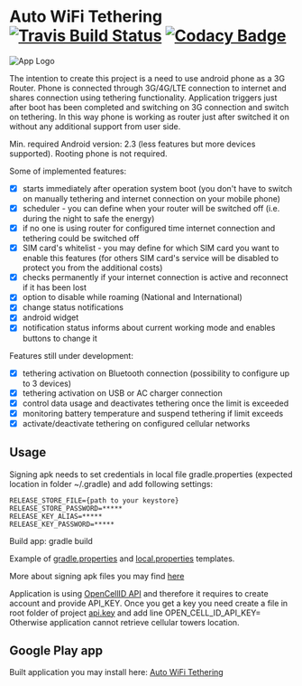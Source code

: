# Auto WiFi Tethering [![Travis Build Status](https://travis-ci.org/danielmroczka/auto-tethering.png?branch=master)](https://travis-ci.org/danielmroczka/auto-tethering) [![Codacy Badge](https://api.codacy.com/project/badge/Grade/40f928c9b3444e5c9b5035a3e8a6f56e)](https://www.codacy.com/app/daniel-mroczka/auto-tethering?utm_source=github.com&amp;utm_medium=referral&amp;utm_content=danielmroczka/auto-tethering&amp;utm_campaign=Badge_Grade)
![App Logo](https://lh3.googleusercontent.com/GwGTGX5OuwMvOlg10Vemwk6x_Pd8EKsbpy-x9pV-t-EI29FCdFXzUH5PV64b2HRVtNCh=h80) 

The intention to create this project is a need to use android phone as a 3G Router. 
Phone is connected through 3G/4G/LTE connection to internet and shares connection using tethering functionality. 
Application triggers just after boot has been completed and switching on 3G connection and switch on tethering.
In this way phone is working as router just after switched it on without any additional support from user side.

Min. required Android version: 2.3 (less features but more devices supported). Rooting phone is not required.

Some of implemented features:
- [x] starts immediately after operation system boot (you don't have to switch on manually tethering and internet connection on your mobile phone)
- [x] scheduler - you can define when your router will be switched off (i.e. during the night to safe the energy)
- [x] if no one is using router for configured time internet connection and tethering could be switched off
- [x] SIM card's whitelist - you may define for which SIM card you want to enable this features (for others SIM card's service will be disabled to protect you from the additional costs)
- [x] checks permanently if your internet connection is active and reconnect if it has been lost
- [x] option to disable while roaming (National and International)
- [x] change status notifications
- [x] android widget 
- [x] notification status informs about current working mode and enables buttons to change it

Features still under development:
- [x] tethering activation on Bluetooth connection (possibility to configure up to 3 devices)
- [x] tethering activation on USB or AC charger connection
- [x] control data usage and deactivates tethering once the limit is exceeded
- [x] monitoring battery temperature and suspend tethering if limit exceeds
- [x] activate/deactivate tethering on configured cellular networks

## Usage
Signing apk needs to set credentials in local file gradle.properties (expected location in folder ~/.gradle) and add following settings:
```
RELEASE_STORE_FILE={path to your keystore}
RELEASE_STORE_PASSWORD=*****
RELEASE_KEY_ALIAS=*****
RELEASE_KEY_PASSWORD=*****
```
Build app: gradle build

Example of [gradle.properties](https://gist.github.com/danielmroczka/b93eb61e4583c21da2a3) and [local.properties](https://gist.github.com/danielmroczka/246afe588f1841f6ffef) templates.

More about signing apk files you may find [here](http://developer.android.com/tools/publishing/app-signing.html)

Application is using [OpenCellID API](http://opencellid.org/) and therefore it requires to create account and provide API_KEY.
Once you get a key you need create a file in root folder of project [api.key](https://gist.github.com/danielmroczka/e9eaf9baf821eb5ad180913485018c6d) and add line OPEN_CELL_ID_API_KEY=<your key>
Otherwise application cannot retrieve cellular towers location.

## Google Play app
Built application you may install here: [Auto WiFi Tethering](https://play.google.com/store/apps/details?id=com.labs.dm.auto_tethering)
